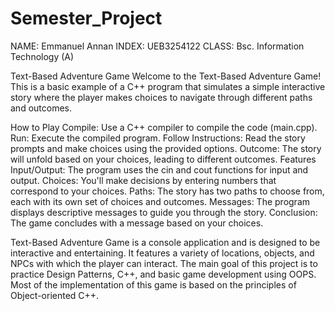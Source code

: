 # Semester_Project
NAME: Emmanuel Annan
INDEX: UEB3254122
CLASS: Bsc. Information Technology (A)

Text-Based Adventure Game
Welcome to the Text-Based Adventure Game! This is a basic example of a C++ program that simulates a simple interactive story where the player makes choices to navigate through different paths and outcomes.

How to Play
Compile: Use a C++ compiler to compile the code (main.cpp).
Run: Execute the compiled program.
Follow Instructions: Read the story prompts and make choices using the provided options.
Outcome: The story will unfold based on your choices, leading to different outcomes.
Features
Input/Output: The program uses the cin and cout functions for input and output.
Choices: You'll make decisions by entering numbers that correspond to your choices.
Paths: The story has two paths to choose from, each with its own set of choices and outcomes.
Messages: The program displays descriptive messages to guide you through the story.
Conclusion: The game concludes with a message based on your choices.

Text-Based Adventure Game is a console application and is designed to be 
interactive and entertaining. It features a variety of locations, objects, and NPCs 
with which the player can interact. The main goal of this project is to practice 
Design Patterns, C++, and basic game development using OOPS. Most of the 
implementation of this game is based on the principles of Object-oriented C++.
